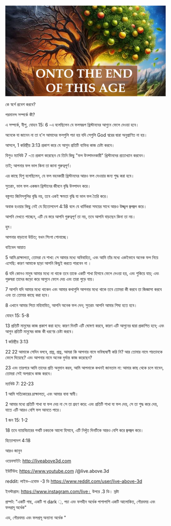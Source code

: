 ![Video cover image](../cover.jpg "cover photo")

কে স্বর্গে প্রবেশ করবে?

পরমানন্দ সম্পর্কে কী?

এ সম্পর্কে, যীশু, যোহন 15: 6 -এ বলেছিলেন যে ফলস্বরূপ খ্রিস্টানদের আগুনে ফেলে দেওয়া হবে।

অনেকে যা জানেন না তা হ'ল আমাদের ফলগুলি পচা হয় যদি সেগুলি God শ্বরের দ্বারা অনুপ্রাণিত না হয়।

আসলে, 1 করিন্থীয় 3:13 প্রকাশ করে যে আগুন প্রতিটি ব্যক্তির কাজ চেষ্টা করবে।

যিশুও ম্যাথিউ 7 -তে প্রকাশ করেছেন যে তিনি কিছু "ফল উত্পাদনকারী" খ্রিস্টানদের প্রত্যাখ্যান করবেন।

তাই; আপনার ফল ভাল কিনা তা জানা গুরুত্বপূর্ণ।

এর কাছে যিশু বলেছিলেন, যে ফল বহনকারী খ্রিস্টানদের আরও ফল দেওয়ার জন্য শুদ্ধ করা হবে।

সুতরাং, ভাল ফল একজন খ্রিস্টানের জীবনে বৃদ্ধি উত্পাদন করে।

বস্তুগত জিনিসগুলির বৃদ্ধি নয়, তবে একই ক্ষমতা বৃদ্ধি যা ভাল ফল তৈরি করে।

অবাক হওয়ার কিছু নেই যে হিতোপদেশ 4:18 বলে যে ধার্মিকরা সময়ের সাথে আরও উজ্জ্বল জ্বলজ্বল করে।

আপনি দেখতে পাচ্ছেন, এটি যে স্তরে আপনি গুরুত্বপূর্ণ তা নয়, তবে আপনি বাড়ছেন কিনা তা নয়।

হুম।

আপনার বাড়ানো উচিত; যখন শিংগা শোনাচ্ছে।

বাইবেল আয়াত

5 আমি দ্রাক্ষালতা, তোমরা যে শাখা: সে আমার মধ্যে অবিবাহিত, এবং আমি তাঁর মধ্যে একইভাবে অনেক ফল নিয়ে এসেছি: কারণ আমাকে ছাড়া আপনি কিছুই করতে পারবেন না ।

6 যদি কোনও মানুষ আমার মধ্যে না থাকে তবে তাকে একটি শাখা হিসাবে ফেলে দেওয়া হয়, এবং শুকিয়ে যায়; এবং পুরুষরা তাদের জড়ো করে আগুনে ফেলে দেয় এবং তারা পুড়ে যায়।

7 আপনি যদি আমার মধ্যে থাকেন এবং আমার কথাগুলি আপনার মধ্যে থাকে তবে তোমরা কী করবে তা জিজ্ঞাসা করবে এবং তা তোমার কাছে করা হবে।

8 এখানে আমার পিতা মহিমান্বিত, আপনি অনেক ফল দেন; সুতরাং আপনি আমার শিষ্য হতে হবে।

যোহন 15: 5-8

13 প্রতিটি মানুষের কাজ প্রকাশ করা হবে: কারণ দিনটি এটি ঘোষণা করবে, কারণ এটি আগুনের দ্বারা প্রকাশিত হবে; এবং আগুন প্রতিটি মানুষের কাজ কী ধরণের চেষ্টা করবে।

1 করিন্থীয় 3:13

22 22 আমাকে সেদিন বলবে, প্রভু, প্রভু, আমরা কি আপনার নামে ভবিষ্যদ্বাণী করি নি? আর তোমার নামে শয়তানকে ফেলে দিয়েছে? এবং আপনার নামে অনেক দুর্দান্ত কাজ করেছেন?

23 এবং তারপরে আমি তাদের প্রতি অনুমান করব, আমি আপনাকে কখনই জানতাম না: আমার কাছ থেকে চলে যাবেন, তোমরা সেই অপরাধে কাজ করবে।

ম্যাথিউ 7: 22-23

1 আমি সত্যিকারের দ্রাক্ষালতা, এবং আমার বাবা স্বামী।

2 আমার মধ্যে প্রতিটি শাখা যা ফল দেয় না সে তা গ্রহণ করে: এবং প্রতিটি শাখা যা ফল দেয়, সে তা শুদ্ধ করে দেয়, যাতে এটি আরও বেশি ফল আনতে পারে।

1 জন 15: 1-2

18 তবে ন্যায়বিচারের পথটি চকচকে আলো হিসাবে, এটি নিখুঁত দিনটিকে আরও বেশি করে জ্বলজ্বল করে।

হিতোপদেশ 4:18

আরও জানুন

ওয়েবসাইট: http://liveabove3d.com

ইউটিউব: https://www.youtube.com /@live.above.3d

reddit: লাইভ-এবোভ -3 ডি https://www.reddit.com/user/live-above-3d

ইনস্টাগ্রাম: https://www.instagram.com/live। উপরে .3 ডি। স্রষ্টা

প্রম্পট: "একটি গাছ, একটি গা dark ়, পচা এবং ফলহীন অর্ধেক পাশাপাশি একটি আলোকিত, গৌরবময় এবং ফলপ্রসূ অর্ধেক"

এড, গৌরবময় এবং ফলপ্রসূ অন্যান্য অর্ধেক "